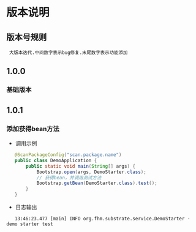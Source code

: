 # 版本说明

## 版本号规则

```text
 大版本迭代.中间数字表示bug修复.末尾数字表示功能添加
```

## 1.0.0

### 基础版本

## 1.0.1

### 添加获得bean方法

* 调用示例
```java
   @ScanPackageConfig("scan.package.name")
   public class DemoApplication {
       public static void main(String[] args) {
           Bootstrap.open(args, DemoStarter.class);
           // 获得bean，并调用测试方法
           Bootstrap.getBean(DemoStarter.class).test();
       }
   }
```  
* 日志输出
```text
   13:46:23.477 [main] INFO org.fhm.substrate.service.DemoStarter - demo starter test
```